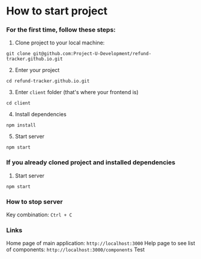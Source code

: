 # How to start project
### For the first time, follow these steps:
1. Clone project to your local machine:
```
git clone git@github.com:Project-U-Development/refund-tracker.github.io.git
```
2. Enter your project
```
cd refund-tracker.github.io.git
```
3. Enter `client` folder (that's where your frontend is)
```
cd client
```
4. Install dependencies
```
npm install
```
5. Start server
```
npm start
```

### If you already cloned project and installed dependencies
1. Start server
```
npm start
```

### How to stop server
Key combination: `Ctrl + C`

### Links
Home page of main application: `http://localhost:3000`
Help page to see list of components: `http://localhost:3000/components`
Test